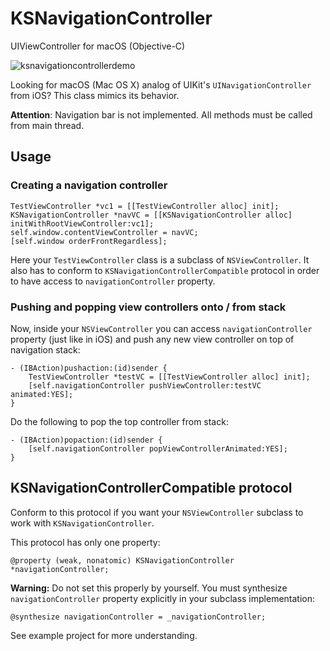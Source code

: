 # KSNavigationController
UIViewController for macOS (Objective-C)

![ksnavigationcontrollerdemo](https://cloud.githubusercontent.com/assets/3193877/17337372/04002c08-58eb-11e6-9c1f-2cabdea4dd66.gif)

Looking for macOS (Mac OS X) analog of UIKit's `UINavigationController` from iOS? This class mimics its behavior.

**Attention**: Navigation bar is not implemented. All methods must be called from main thread.

## Usage
### Creating a navigation controller
```objc
TestViewController *vc1 = [[TestViewController alloc] init];
KSNavigationController *navVC = [[KSNavigationController alloc] initWithRootViewController:vc1];
self.window.contentViewController = navVC;
[self.window orderFrontRegardless];
```
Here your `TestViewController` class is a subclass of `NSViewController`. It also has to conform to `KSNavigationControllerCompatible` protocol in order to have access to `navigationController` property.
### Pushing and popping view controllers onto / from stack
Now, inside your `NSViewController` you can access `navigationController` property (just like in iOS) and push any new view controller on top of navigation stack:
```objc
- (IBAction)pushaction:(id)sender {
    TestViewController *testVC = [[TestViewController alloc] init];
    [self.navigationController pushViewController:testVC animated:YES];
}
```

Do the following to pop the top controller from stack:
```objc
- (IBAction)popaction:(id)sender {
    [self.navigationController popViewControllerAnimated:YES];
}
```

## KSNavigationControllerCompatible protocol
Conform to this protocol if you want your `NSViewController` subclass to work with `KSNavigationController`.

This protocol has only one property:

```objc
@property (weak, nonatomic) KSNavigationController *navigationController;
```

**Warning:** Do not set this properly by yourself.
You must synthesize `navigationController` property explicitly in your subclass implementation:
```objc
@synthesize navigationController = _navigationController;
```

See example project for more understanding.
